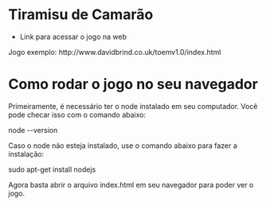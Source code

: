 # Tiramisu de Camarão
 - Link para acessar o jogo na web
<link>
Jogo exemplo: http://www.davidbrind.co.uk/toemv1.0/index.html

# Como rodar o jogo no seu navegador

Primeiramente, é necessário ter o node instalado em seu computador. 
Você pode checar isso com o comando abaixo:

node --version

Caso o node não esteja instalado, use o comando abaixo para fazer a instalação:

sudo apt-get install nodejs

Agora basta abrir o arquivo index.html em seu navegador para poder ver o jogo.